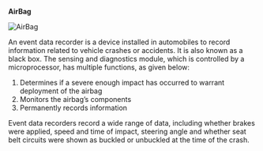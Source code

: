 **AirBag**

![AirBag](https://user-images.githubusercontent.com/98871955/154742042-9c589de7-8174-4d82-aa94-d99592abb6bf.png)

An event data recorder is a device installed in automobiles to record information related to vehicle crashes or accidents. It is also known as a black box. The sensing and diagnostics module, which is controlled by a microprocessor, has multiple functions, as given below:
1. Determines if a severe enough impact has occurred to warrant deployment of the airbag
2. Monitors the airbag’s components
3. Permanently records information

Event data recorders record a wide range of data, including whether brakes were applied, speed and time of impact, steering angle and whether seat belt circuits were shown as buckled or unbuckled at the time of the crash.
